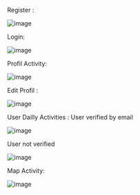 Register :

![image](https://github.com/a-alhaouil/AbdessamadALHAOUIL-PM/assets/152272492/d680e5c5-e22d-4295-9396-ebda89933662)

Login:

![image](https://github.com/a-alhaouil/AbdessamadALHAOUIL-PM/assets/152272492/0fdd3631-a721-4acd-b002-f59ebbc194f7)


Profil Activity:

![image](https://github.com/a-alhaouil/AbdessamadALHAOUIL-PM/assets/152272492/6e988574-e6ea-4329-adbc-72ea992978f7)

Edit Profil :

![image](https://github.com/a-alhaouil/AbdessamadALHAOUIL-PM/assets/152272492/694fbc28-53eb-4309-95ad-3bcdcab29fad)

User Dailly  Activities :
User verified by email

![image](https://github.com/a-alhaouil/AbdessamadALHAOUIL-PM/assets/152272492/78c22207-27b1-4536-8412-954853120615)

User not verified 

![image](https://github.com/a-alhaouil/AbdessamadALHAOUIL-PM/assets/152272492/0eab10c5-9545-4582-895d-e3b6e4496420)


Map Activity: 

![image](https://github.com/a-alhaouil/AbdessamadALHAOUIL-PM/assets/152272492/90f53b0a-3b81-4207-987e-feea5f134dd9)

